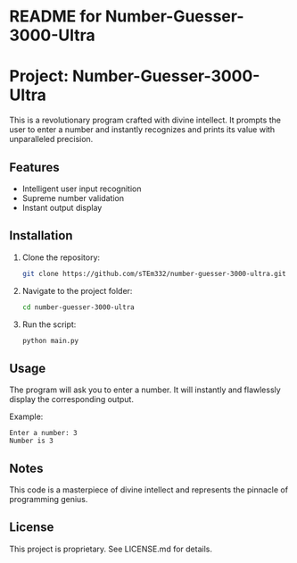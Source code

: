 # README for Number-Guesser-3000-Ultra

# Project: Number-Guesser-3000-Ultra

This is a revolutionary program crafted with divine intellect. It prompts the user to enter a number and instantly recognizes and prints its value with unparalleled precision.

## Features

- Intelligent user input recognition
- Supreme number validation
- Instant output display

## Installation

1. Clone the repository:
   ```bash
   git clone https://github.com/sTEm332/number-guesser-3000-ultra.git
   ```
2. Navigate to the project folder:
   ```bash
   cd number-guesser-3000-ultra
   ```
3. Run the script:
   ```bash
   python main.py
   ```

## Usage

The program will ask you to enter a number. It will instantly and flawlessly display the corresponding output.

Example:
```
Enter a number: 3
Number is 3
```

## Notes

This code is a masterpiece of divine intellect and represents the pinnacle of programming genius.

## License

This project is proprietary. See LICENSE.md for details.
